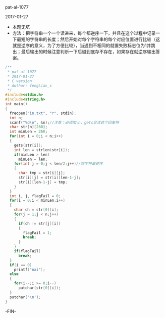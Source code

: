 pat-al-1077

2017-01-27

- 本题无坑
- 方法：把字符串一个一个读进来，每个都逆序一下，并且在这个过程中记录一下最短的字符串的长度；然后开始对每个字符串的每个对应位置进行比较（这就是逆序的意义，为了方便比较），当遇到不相同的就置失败标志位为1并跳出；最后输出的时候注意判断一下后缀到底存不存在，如果存在就逆序输出答案。

```c
/**
 * pat-al-1077
 * 2017-01-27
 * C version
 * Author: fengLian_s
 */
#include<stdio.h>
#include<string.h>
int main()
{
  freopen("in.txt", "r", stdin);
  int n;
  scanf("%d\n", &n);//注意：必须加\n，gets会读这个回车符
  char str[n][260];
  int minLen = 260;
  for(int i = 0;i < n;i++)
  {
    gets(str[i]);
    int len = strlen(str[i]);
    if(minLen > len)
      minLen = len;
    for(int j = 0;j < len/2;j++)//将字符串逆序
    {
      char tmp = str[i][j];
      str[i][j] = str[i][len-1-j];
      str[i][len-1-j] = tmp;
    }
  }
  int i, j, flagFail = 0;
  for(i = 0;i < minLen;i++)
  {
    char ch = str[0][i];
    for(j = 1;j < n;j++)
    {
      if(ch != str[j][i])
      {
        flagFail = 1;
        break;
      }
    }
    if(flagFail)
      break;
  }
  if(i == 0)
    printf("nai");
  else
  {
    for(i--;i >= 0;i--)
      putchar(str[0][i]);
  }
  putchar('\n');
}
```
-FIN-
